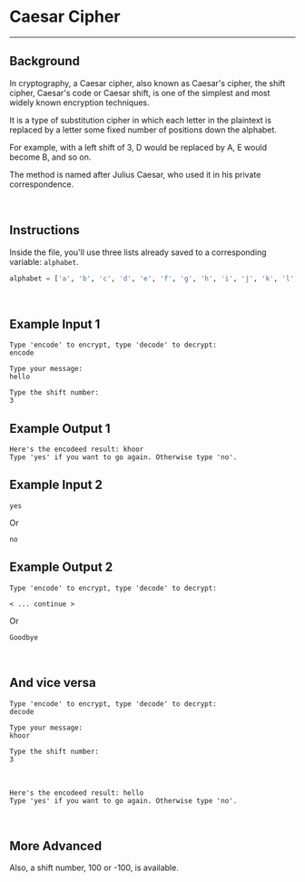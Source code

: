 # Caesar Cipher

<hr />

## Background
In cryptography, a Caesar cipher, also known as Caesar's cipher, the shift cipher, Caesar's code or Caesar shift, is one of the simplest and most widely known encryption techniques. 

It is a type of substitution cipher in which each letter in the plaintext is replaced by a letter some fixed number of positions down the alphabet. 

For example, with a left shift of 3, D would be replaced by A, E would become B, and so on. 

The method is named after Julius Caesar, who used it in his private correspondence.

<br>

## Instructions
Inside the file, you'll use three lists already saved to a corresponding variable: ```alphabet```.
```python
alphabet = ['a', 'b', 'c', 'd', 'e', 'f', 'g', 'h', 'i', 'j', 'k', 'l', 'm', 'n', 'o', 'p', 'q', 'r', 's', 't', 'u', 'v', 'w', 'x', 'y', 'z']
```

<br>

## Example Input 1
```
Type 'encode' to encrypt, type 'decode' to decrypt:
encode
```
```
Type your message:
hello
```
```
Type the shift number:
3
```

## Example Output 1
```
Here's the encodeed result: khoor
Type 'yes' if you want to go again. Otherwise type 'no'.
```

## Example Input 2
```
yes
```
Or
```
no
```

## Example Output 2
```
Type 'encode' to encrypt, type 'decode' to decrypt:

< ... continue >
```

Or

```
Goodbye
```

<br>

## And vice versa
```
Type 'encode' to encrypt, type 'decode' to decrypt:
decode
```
```
Type your message:
khoor
```
```
Type the shift number:
3
```

<br>

```
Here's the encodeed result: hello
Type 'yes' if you want to go again. Otherwise type 'no'.
```

<br>

## More Advanced
Also, a shift number, 100 or -100, is available.  